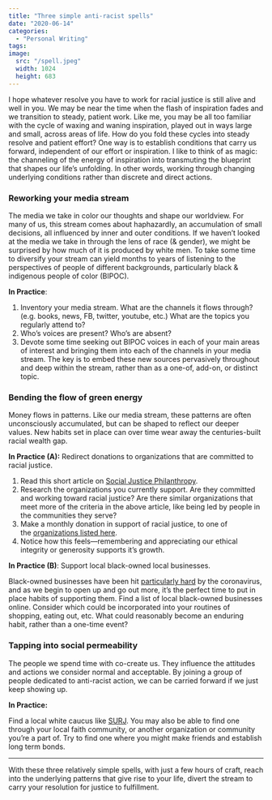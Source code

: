 ```yaml
---
title: "Three simple anti-racist spells"
date: "2020-06-14"
categories: 
  - "Personal Writing"
tags: 
image: 
  src: "/spell.jpeg"
  width: 1024
  height: 683
---
```


I hope whatever resolve you have to work for racial justice is still alive and well in you. We may be near the time when the flash of inspiration fades and we transition to steady, patient work. Like me, you may be all too familiar with the cycle of waxing and waning inspiration, played out in ways large and small, across areas of life. How do you fold these cycles into steady resolve and patient effort? One way is to establish conditions that carry us forward, independent of our effort or inspiration. I like to think of as magic: the channeling of the energy of inspiration into transmuting the blueprint that shapes our life’s unfolding. In other words, working through changing underlying conditions rather than discrete and direct actions.

### Reworking your media stream

The media we take in color our thoughts and shape our worldview. For many of us, this stream comes about haphazardly, an accumulation of small decisions, all influenced by inner and outer conditions. If we haven’t looked at the media we take in through the lens of race (& gender), we might be surprised by how much of it is produced by white men. To take some time to diversify your stream can yield months to years of listening to the perspectives of people of different backgrounds, particularly black & indigenous people of color (BIPOC).

**In Practice**:

1. Inventory your media stream. What are the channels it flows through? (e.g. books, news, FB, twitter, youtube, etc.) What are the topics you regularly attend to?
2. Who’s voices are present? Who’s are absent?
3. Devote some time seeking out BIPOC voices in each of your main areas of interest and bringing them into each of the channels in your media stream. The key is to embed these new sources pervasively throughout and deep within the stream, rather than as a one-of, add-on, or distinct topic.

### Bending the flow of green energy

Money flows in patterns. Like our media stream, these patterns are often unconsciously accumulated, but can be shaped to reflect our deeper values. New habits set in place can over time wear away the centuries-built racial wealth gap.

**In Practice (A):** Redirect donations to organizations that are committed to racial justice.

1. Read this short article on [Social Justice Philanthropy](https://resourcegeneration.org/what-we-do/social-justice-philanthropy-and-giving/).
2. Research the organizations you currently support. Are they committed and working toward racial justice? Are there similar organizations that meet more of the criteria in the above article, like being led by people in the communities they serve?
3. Make a monthly donation in support of racial justice, to one of the [organizations listed here](https://www.vox.com/future-perfect/2020/6/9/21281538/how-to-donate-to-black-lives-matter-charity).
4. Notice how this feels—remembering and appreciating our ethical integrity or generosity supports it’s growth.

**In Practice (B)**: Support local black-owned local businesses.

Black-owned businesses have been hit [particularly hard](https://www.theroot.com/coronavirus-expected-to-wipe-out-40-percent-of-black-ow-1843999079) by the coronavirus, and as we begin to open up and go out more, it’s the perfect time to put in place habits of supporting them. Find a list of local black-owned businesses online. Consider which could be incorporated into your routines of shopping, eating out, etc. What could reasonably become an enduring habit, rather than a one-time event?

### Tapping into social permeability

The people we spend time with co-create us. They influence the attitudes and actions we consider normal and acceptable. By joining a group of people dedicated to anti-racist action, we can be carried forward if we just keep showing up.

**In Practice:**

Find a local white caucus like [SURJ](https://www.showingupforracialjustice.org/). You may also be able to find one through your local faith community, or another organization or community you’re a part of. Try to find one where you might make friends and establish long term bonds.

* * *

With these three relatively simple spells, with just a few hours of craft, reach into the underlying patterns that give rise to your life, divert the stream to carry your resolution for justice to fulfillment.
